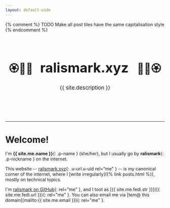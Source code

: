 ```yaml
---
layout: default-wide
---
```


{% comment %}
TODO Make all post tiles have the same capitalisation style
{% endcomment %}

<hgroup id="index-banner">
  <h1>
    <small>🏵️🌿🌸</small>
    <span>ralismark<span class="paper">.xyz</span></span>
    <small>🌸🌿🏵️</small>
  </h1>

  <p>{{ site.description }}</p>
</hgroup>

<style>
#index-banner {
  font-family: var(--hand-font-family);

  padding: 4rem 0;
  max-width: 60rem;
  margin: 1rem auto;
}

#index-banner > h1 {
  font-size: 300%;
  margin: 0;

  display: flex;
  justify-content: space-around;
  align-items: baseline;
}

@media(max-width: 45rem) {
  #index-banner > h1 {
    flex-direction: column;
    align-items: center;
  }
}

#index-banner h1 > * {
  flex-grow: 0;
  flex-shrink: 0;
}

#index-banner .paper {
  margin: 0 0.1em 0 0;
  padding: 0;
  background: var(--filled-bg);
  color: var(--filled-fg);

  line-height: 1.3;
}

#index-banner small {
  font-size: 80%;
  line-height: 2; /* emoji fonts are tall sometimes */
}

#index-banner > p {
  text-align: center;
  font-size: 120%;
}
</style>

<hr>

<main class="h-card content-width" markdown=1>

# Welcome!

I'm **{{ site.me.name }}**{: .p-name } (she/her), but I usually go by **ralismark**{: .p-nickname } on the internet.

This website -- [ralismark.xyz](https://ralismark.xyz){: .u-url.u-uid rel="me" } -- is my canonical corner of the internet, where I [write irregularly]({% link posts.html %}), mostly on technical topics.

I'm [ralismark on GitHub](https://github.com/ralismark){: rel="me" }, and I toot as [{{ site.me.fedi.str }}]({{ site.me.fedi.url }}){: rel="me" }.
You can also email me via [tem@ this domain](mailto:{{ site.me.email }}){: rel="me" }.
<!--cloudflare email obfuscation means I can't u-email that last one-->

</main>
